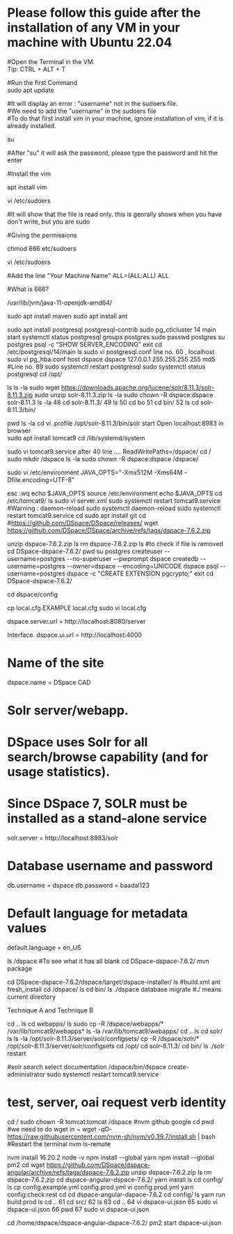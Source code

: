# Please follow this guide after the installation of any VM in your machine with Ubuntu 22.04 
#Open the Terminal in the VM. <br>
Tip: CTRL + ALT + T <br>

#Run the first Command <br>
sudo apt update <br>

#It will display an error : "username" not in the sudoers file. <br> 
#We need to add the "username" in the sudoers file <br>
#To do that first install vim in your machine, ignore installation of vim, if it is already installed. <br>

su <br>

#After "su" it will ask the password, please type the password and hit the enter

#Install the vim

apt install vim 

vi /etc/sudoers 

#it will show that the file is read only. this is genrally shows when you have don't write, but you are sudo 

#Giving the permissions 

chmod 666 etc/sudoers

vi /etc/sudoers 

#Add the line     "Your Machine Name"    ALL=(ALL:ALL) ALL

#What is 666? 

/usr/lib/jvm/java-11-openjdk-amd64/

sudo apt install maven
sudo apt install ant

sudo apt install postgresql postgresql-contrib
sudo pg_ctlcluster 14 main start
systemctl status postgresql
   groups postgres
   sudo passwd postgres
   su postgres
   psql -c "SHOW SERVER_ENCODING"
exit
cd /etc/postgresql/14/main
ls
sudo vi postgresql.conf
line no. 60 , localhost
sudo vi pg_hba.conf
host dspace dspace 127.0.0.1 255.255.255.255 md5  #Line no. 89
  sudo systemctl restart postgresql
   sudo systemctl status  postgresql
   cd /opt/
 
   ls
   ls -la
   sudo wget https://downloads.apache.org/lucene/solr/8.11.3/solr-8.11.3.zip
   sudo unzip solr-8.11.3.zip
   ls -la
   sudo chown -R dspace:dspace solr-8.11.3
   ls -la
   48  cd solr-8.11.3/
   49  ls
   50  cd bo
   51  cd bin/
   52  ls
   cd solr-8.11.3/bin/

   pwd
   ls -la
 cd
    vi .profile
   /opt/solr-8.11.3/bin/solr start
Open localhost:8983 in browser  
   sudo apt install tomcat9
   cd /lib/systemd/system
   

sudo vi tomcat9.service
after 40 line ....
ReadWritePaths=/dspace/
  cd /
  sudo mkdir /dspace
   ls -la
sudo chown -R dspace:dspace /dspace/
   

sudo vi /etc/environment
JAVA_OPTS="-Xmx512M -Xms64M -Dfile.encoding=UTF-8"

esc :wq
   echo $JAVA_OPTS
source /etc/environment
   echo $JAVA_OPTS
   cd /etc/tomcat9/
   ls
   sudo vi server.xml
   sudo systemctl restart tomcat9.service
#Warning :   daemon-reload
   sudo systemctl daemon-reload
   sudo systemctl restart tomcat9.service
  cd
   sudo apt install git
cd
#https://github.com/DSpace/DSpace/releases/
wget  https://github.com/DSpace/DSpace/archive/refs/tags/dspace-7.6.2.zip

unzip dspace-7.6.2.zip
ls
rm dspace-7.6.2.zip
ls #to check if file is removed
   cd DSpace-dspace-7.6.2/
pwd
su postgres
createuser --username=postgres --no-superuser --pwprompt dspace
createdb --username=postgres --owner=dspace --encoding=UNICODE dspace
psql --username=postgres dspace -c "CREATE EXTENSION pgcrypto;"
exit
   cd DSpace-dspace-7.6.2/

cd dspace/config

cp local.cfg.EXAMPLE local.cfg
sudo vi local.cfg

dspace.server.url = http://localhost:8080/server


Interface.
dspace.ui.url = http://localhost:4000

# Name of the site
dspace.name = DSpace CAD

# Solr server/webapp.
# DSpace uses Solr for all search/browse capability (and for usage statistics).
# Since DSpace 7, SOLR must be installed as a stand-alone service
solr.server = http://localhost:8983/solr

# Database username and password
db.username = dspace
db.password = baadal123

# Default language for metadata values
default.language = en_US


ls /dspace #To see what it has all blank
cd DSpace-dspace-7.6.2/
mvn package

cd DSpace-dspace-7.6.2/dspace/target/dspace-installer/
    ls   #build.xml
    ant fresh_install
    cd /dspace/
    ls
    cd bin/
    ls
     ./dspace database migrate  #./ means current directory
    
Technique A and Technique B

cd ..
   ls
    cd webapps/
   ls
   sudo cp -R /dspace/webapps/* /var/lib/tomcat9/webapps*
     ls -la /var/lib/tomcat9/webapps/
     cd ..
    ls
   cd solr/
   ls
   ls -la /opt/solr-8.11.3/server/solr/configsets/
    cp -R /dspace/solr/* /opt/solr-8.11.3/server/solr/configsets
   cd /opt/
   cd solr-8.11.3/
   cd bin/
    ls
   ./solr restart

#solr search select documentation
   /dspace/bin/dspace create-administrator
   sudo systemctl restart tomcat9.service
   # test, server, oai request verb identity
cd /
    sudo chown -R tomcat:tomcat /dspace
   #nvm github google
 cd
    pwd
#we need to do wget in ~
    wget -qO- https://raw.githubusercontent.com/nvm-sh/nvm/v0.39.7/install.sh | bash
#Restart the terminal
   nvm ls-remote
   
   nvm install 16.20.2
   node -v
   npm install --global yarn
   npm install --global pm2
cd
   wget https://github.com/DSpace/dspace-angular/archive/refs/tags/dspace-7.6.2.zip
   unzip dspace-7.6.2.zip
   ls
   rm dspace-7.6.2.zip
   cd dspace-angular-dspace-7.6.2/
   yarn install
   ls
   cd config/
   ls
   cp config.example.yml config.prod.yml
   vi config.prod.yml
   yarn config:check:rest
    cd
   cd dspace-angular-dspace-7.6.2
    cd config/
   ls
   yarn run build:prod
   ls
   cd ..
   61  cd src/
   62  ls
   63  cd ..
   64  vi dspace-ui.json
   65  sudo vi dspace-ui.json
   66  pwd
   67  sudo vi dspace-ui.json

cd /home/dspace/dspace-angular-dspace-7.6.2/
 pm2 start dspace-ui.json

